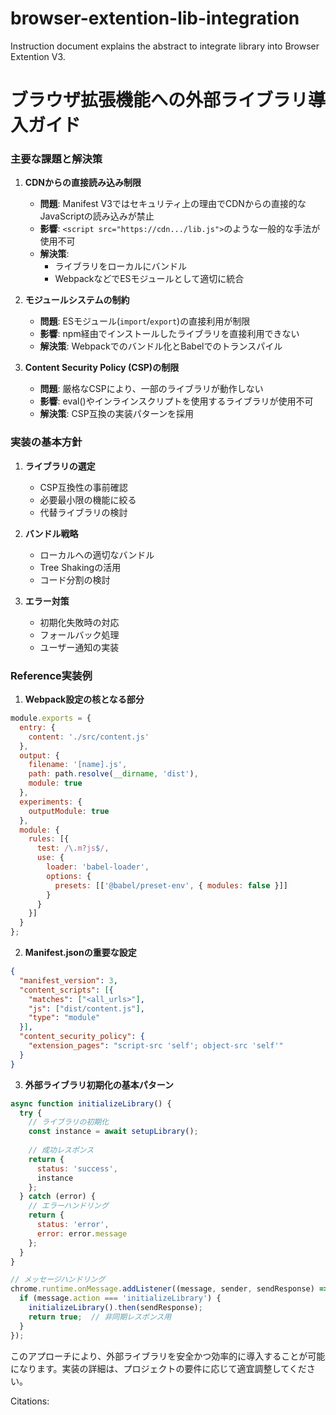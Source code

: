 # browser-extention-lib-integration
Instruction document explains the abstract to integrate library into Browser Extention V3.

# ブラウザ拡張機能への外部ライブラリ導入ガイド

### 主要な課題と解決策

1. **CDNからの直接読み込み制限**
   - **問題**: Manifest V3ではセキュリティ上の理由でCDNからの直接的なJavaScriptの読み込みが禁止
   - **影響**: `<script src="https://cdn.../lib.js">`のような一般的な手法が使用不可
   - **解決策**: 
     - ライブラリをローカルにバンドル
     - WebpackなどでESモジュールとして適切に統合

2. **モジュールシステムの制約**
   - **問題**: ESモジュール(`import`/`export`)の直接利用が制限
   - **影響**: npm経由でインストールしたライブラリを直接利用できない
   - **解決策**: Webpackでのバンドル化とBabelでのトランスパイル

3. **Content Security Policy (CSP)の制限**
   - **問題**: 厳格なCSPにより、一部のライブラリが動作しない
   - **影響**: eval()やインラインスクリプトを使用するライブラリが使用不可
   - **解決策**: CSP互換の実装パターンを採用

### 実装の基本方針

1. **ライブラリの選定**
   - CSP互換性の事前確認
   - 必要最小限の機能に絞る
   - 代替ライブラリの検討

2. **バンドル戦略**
   - ローカルへの適切なバンドル
   - Tree Shakingの活用
   - コード分割の検討

3. **エラー対策**
   - 初期化失敗時の対応
   - フォールバック処理
   - ユーザー通知の実装

### Reference実装例

1. **Webpack設定の核となる部分**
```javascript
module.exports = {
  entry: {
    content: './src/content.js'
  },
  output: {
    filename: '[name].js',
    path: path.resolve(__dirname, 'dist'),
    module: true
  },
  experiments: {
    outputModule: true
  },
  module: {
    rules: [{
      test: /\.m?js$/,
      use: {
        loader: 'babel-loader',
        options: {
          presets: [['@babel/preset-env', { modules: false }]]
        }
      }
    }]
  }
};
```

2. **Manifest.jsonの重要な設定**
```json
{
  "manifest_version": 3,
  "content_scripts": [{
    "matches": ["<all_urls>"],
    "js": ["dist/content.js"],
    "type": "module"
  }],
  "content_security_policy": {
    "extension_pages": "script-src 'self'; object-src 'self'"
  }
}
```

3. **外部ライブラリ初期化の基本パターン**
```javascript
async function initializeLibrary() {
  try {
    // ライブラリの初期化
    const instance = await setupLibrary();
    
    // 成功レスポンス
    return {
      status: 'success',
      instance
    };
  } catch (error) {
    // エラーハンドリング
    return {
      status: 'error',
      error: error.message
    };
  }
}

// メッセージハンドリング
chrome.runtime.onMessage.addListener((message, sender, sendResponse) => {
  if (message.action === 'initializeLibrary') {
    initializeLibrary().then(sendResponse);
    return true;  // 非同期レスポンス用
  }
});
```

このアプローチにより、外部ライブラリを安全かつ効率的に導入することが可能になります。実装の詳細は、プロジェクトの要件に応じて適宜調整してください。

Citations:
